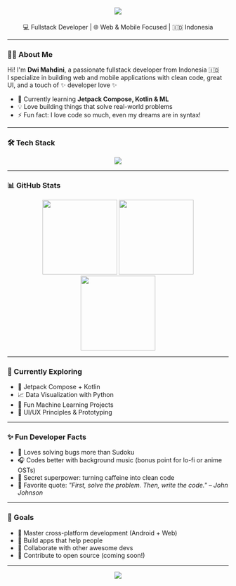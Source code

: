 <h1 align="center">
  <img src="https://readme-typing-svg.herokuapp.com/?lines=Hello,+I'm+Dwi+Mahdini;A+Fullstack+Developer;Always+Learning+Something+New!&center=true&size=25">
</h1>

<p align="center">💻 Fullstack Developer | 🌐 Web & Mobile Focused | 🇮🇩 Indonesia</p>

---

### 👩‍💻 About Me

Hi! I'm **Dwi Mahdini**, a passionate fullstack developer from Indonesia 🇮🇩  
I specialize in building web and mobile applications with clean code, great UI, and a touch of ✨ developer love ✨

- 🌱 Currently learning **Jetpack Compose, Kotlin & ML**
- 💡 Love building things that solve real-world problems
- ⚡ Fun fact: I love code so much, even my dreams are in syntax!

---

### 🛠 Tech Stack

<p align="center">
  <img src="https://skillicons.dev/icons?i=html,css,js,react,nextjs,tailwind,nodejs,express,postgres,firebase,androidstudio,kotlin,python,fastapi,java" />
</p>

---

### 📊 GitHub Stats

<p align="center">
  <img src="https://github-readme-stats.vercel.app/api?username=dwimahdini&show_icons=true&theme=tokyonight&hide_border=false&include_all_commits=true&count_private=true" height="170"/>
  <img src="https://github-readme-streak-stats.herokuapp.com/?user=dwimahdini&theme=tokyonight&hide_border=false" height="170"/>
  <img src="https://github-readme-stats.vercel.app/api/top-langs/?username=dwimahdini&layout=compact&theme=tokyonight&hide_border=false" height="170"/>
</p>

---

### 🚀 Currently Exploring

- 📱 Jetpack Compose + Kotlin
- 📈 Data Visualization with Python
- 🤖 Fun Machine Learning Projects
- 🎨 UI/UX Principles & Prototyping

---

### ✨ Fun Developer Facts

- 🧠 Loves solving bugs more than Sudoku
- 🎧 Codes better with background music (bonus point for lo-fi or anime OSTs)
- 🥷 Secret superpower: turning caffeine into clean code
- 💬 Favorite quote: *"First, solve the problem. Then, write the code." – John Johnson*

---

### 🧭 Goals

- 📌 Master cross-platform development (Android + Web)
- 🚀 Build apps that help people
- 👥 Collaborate with other awesome devs
- 💼 Contribute to open source (coming soon!)

---

<p align="center">
  <img src="https://readme-typing-svg.herokuapp.com?font=Fira+Code&size=22&pause=1000&center=true&vCenter=true&width=435&lines=Thanks+for+visiting+my+GitHub!;Feel+free+to+check+my+repos+below.">
</p>
